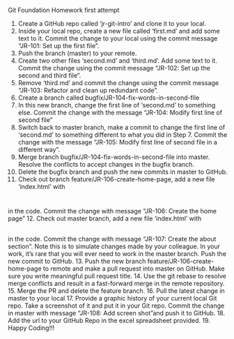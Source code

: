 Git Foundation Homework first attempt
1. Create a GitHub repo called ‘jr-git-intro’ and clone it to your local.
2. Inside your local repo, create a new file called ‘first.md’ and add some text to it.
Commit the change to your local using the commit message “JR-101: Set up the first
file”.
3. Push the branch (master) to your remote.
4. Create two other files ‘second.md’ and ‘third.md’. Add some text to it. Commit the
change using the commit message “JR-102: Set up the second and third file”.
5. Remove ‘third.md’ and commit the change using the commit message “JR-103:
Refactor and clean up redundant code”.
6. Create a branch called bugfix/JR-104-fix-words-in-second-file
7. In this new branch, change the first line of ‘second.md’ to something else. Commit
the change with the message “JR-104: Modify first line of second file”
8. Switch back to master branch, make a commit to change the first line of ‘second.md’
to something different to what you did in Step 7. Commit the change with the
message “JR-105: Modify first line of second file in a different way”.
9. Merge branch bugfix/JR-104-fix-words-in-second-file into master. Resolve the
conflicts to accept changes in the bugfix branch.
10. Delete the bugfix branch and push the new commits in master to GitHub.
11. Check out branch feature/JR-106-create-home-page, add a new file ‘index.html’ with
<h1></h1> in the code. Commit the change with message “JR-106:
Create the home page”
12. Check out master branch, add a new file ‘index.html’ with <h2></h2> in the
code. Commit the change with message “JR-107: Create the about section”. Note this
is to simulate changes made by your colleague. In your work, it’s rare that you will
ever need to work in the master branch. Push the new commit to GitHub.
13. Push the new branch feature/JR-106-create-home-page to remote and make a pull
request into master on GitHub. Make sure you write meaningful pull request title.
14. Use the git rebase to resolve merge conflicts and result in a fast-forward merge in the
remote repository.
15. Merge the PR and delete the feature branch.
16. Pull the latest change in master to your local
17. Provide a graphic history of your current local Git repo. Take a screenshot of it and
put it in your Git repo. Commit the change in master with message “JR-108: Add
screen shot”and push it to GitHub.
18. Add the url to your GitHub Repo in the excel spreadsheet provided.
19. Happy Coding!!!

